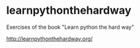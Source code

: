learnpythonthehardway
=====================

Exercises of the book "Learn python the hard way" 

http://learnpythonthehardway.org/
